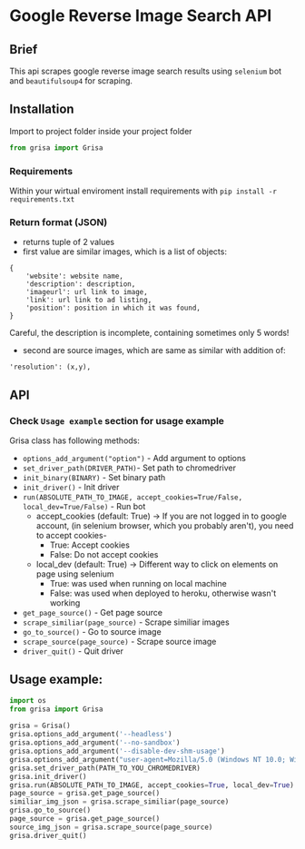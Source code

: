 # Google Reverse Image Search API
## Brief
This api scrapes google reverse image search results using `selenium` bot and `beautifulsoup4` for scraping.

## Installation
Import to project folder inside your project folder
```python
from grisa import Grisa
```

### Requirements 
Within your wirtual enviroment install requirements with `pip install -r requirements.txt`

### Return format (JSON)
- returns tuple of 2 values
- first value are similar images, which is a list of objects:
``` 
{
    'website': website name,
    'description': description,
    'imageurl': url link to image,
    'link': url link to ad listing,
    'position': position in which it was found,
}
```
Careful, the description is incomplete, containing sometimes only 5 words!

- second are source images, which are same as similar with addition of:
```
'resolution': (x,y),
```


## API
### Check `Usage example` section for usage example
Grisa class has following methods:
- `options_add_argument("option")` - Add argument to options
- `set_driver_path(DRIVER_PATH)`- Set path to chromedriver
- `init_binary(BINARY)` - Set binary path
- `init_driver()` - Init driver
- `run(ABSOLUTE_PATH_TO_IMAGE, accept_cookies=True/False, local_dev=True/False)` - Run bot
    - accept_cookies (default: True) -> If you are not logged in to google account, 
                                        (in selenium browser, which you probably aren't), you need to accept cookies-
        - True: Accept cookies
        - False: Do not accept cookies
    - local_dev (default: True) -> Different way to click on elements on page using selenium 
        - True: was used when running on local machine
        - False: was used when deployed to heroku, otherwise wasn't working 
- `get_page_source()` - Get page source
- `scrape_similiar(page_source)` - Scrape similiar images
- `go_to_source()` - Go to source image
- `scrape_source(page_source)` - Scrape source image
- `driver_quit()` - Quit driver



## Usage example:
```python
import os
from grisa import Grisa
 
grisa = Grisa()
grisa.options_add_argument('--headless')
grisa.options_add_argument('--no-sandbox')
grisa.options_add_argument('--disable-dev-shm-usage')
grisa.options_add_argument("user-agent=Mozilla/5.0 (Windows NT 10.0; Win64; x64) AppleWebKit/537.36 (KHTML, like Gecko) Chrome/87.0.4280.88 Safari/537.36")
grisa.set_driver_path(PATH_TO_YOU_CHROMEDRIVER)
grisa.init_driver()
grisa.run(ABSOLUTE_PATH_TO_IMAGE, accept_cookies=True, local_dev=True)
page_source = grisa.get_page_source()
similiar_img_json = grisa.scrape_similiar(page_source)
grisa.go_to_source()
page_source = grisa.get_page_source()
source_img_json = grisa.scrape_source(page_source)
grisa.driver_quit()
```

